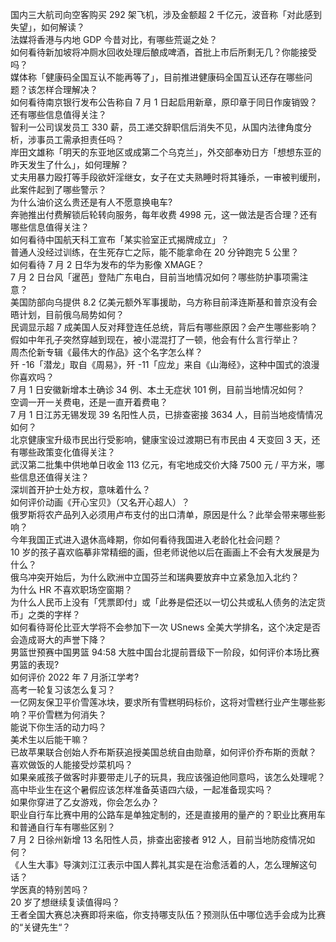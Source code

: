 国内三大航司向空客购买 292 架飞机，涉及金额超 2 千亿元，波音称「对此感到失望」，如何解读？  
法媒将香港与内地 GDP 今昔对比，有哪些荒诞之处？  
如何看待新加坡将冲厕水回收处理后酿成啤酒，首批上市后所剩无几？你能接受吗？  
媒体称「健康码全国互认不能再等了」，目前推进健康码全国互认还存在哪些问题？该怎样合理解决？  
如何看待南京银行发布公告称自 7 月 1 日起启用新章，原印章于同日作废销毁？还有哪些信息值得关注？  
智利一公司误发员工 330 薪，员工递交辞职信后消失不见，从国内法律角度分析，涉事员工需承担责任吗？  
岸田文雄称「明天的东亚地区或成第二个乌克兰」，外交部奉劝日方「想想东亚的昨天发生了什么」，如何理解？  
丈夫用暴力殴打等手段欲奸淫继女，女子在丈夫熟睡时将其锤杀，一审被判缓刑，此案件起到了哪些警示？  
为什么油价这么贵还是有人不愿意换电车?  
奔驰推出付费解锁后轮转向服务，每年收费 4998 元，这一做法是否合理？还有哪些信息值得关注？  
​如何看待中国航天科工宣布「某实验室正式揭牌成立」？  
普通人没经过训练，在生死存亡之际，能不能拿命在 20 分钟跑完 5 公里？  
如何看待 7 月 2 日华为发布的华为影像 XMAGE？  
7 月 2 日台风「暹芭」登陆广东电白，目前当地情况如何？哪些防护事项需注意？  
美国防部向乌提供 8.2 亿美元额外军事援助，乌方称目前泽连斯基和普京没有会晤计划，目前俄乌局势如何？  
民调显示超 7 成美国人反对拜登连任总统，背后有哪些原因？会产生哪些影响？  
假如中年孔子突然穿越到现在，被小混混打了一顿，他会有什么言行举止？  
周杰伦新专辑《最伟大的作品》这个名字怎么样？  
歼 -16「潜龙」取自《周易》，歼 -11「应龙」来自《山海经》，这种中国式的浪漫你喜欢吗？  
7 月 1 日安徽新增本土确诊 34 例、本土无症状 101 例，目前当地情况如何？  
空调一开一关费电，还是一直开着费电？  
7 月 1 日江苏无锡发现 39 名阳性人员，已排查密接 3634 人，目前当地疫情情况如何？  
北京健康宝升级市民出行受影响，健康宝设过渡期已有市民由 4 天变回 3 天，还有哪些政策变化值得关注？  
武汉第二批集中供地单日收金 113 亿元，有宅地成交价大降 7500 元 / 平方米，哪些信息还值得关注？  
深圳首开护士处方权，意味着什么？  
如何评价动画《开心宝贝》（又名开心超人）？  
俄罗斯将农产品列入必须用卢布支付的出口清单，原因是什么？此举会带来哪些影响？  
今年我国正式进入退休高峰期，你如何看待我国进入老龄化社会问题？  
10 岁的孩子喜欢临摹非常精细的画，但老师说他以后在画画上不会有大发展是为什么？  
俄乌冲突开始后，为什么欧洲中立国芬兰和瑞典要放弃中立紧急加入北约？  
为什么 HR 不喜欢职场空窗期？  
为什么人民币上没有「凭票即付」或「此券是偿还以一切公共或私人债务的法定货币」之类的字样？  
如何看待哥伦比亚大学将不会参加下一次 USnews 全美大学排名，这个决定是否会造成哥大的声誉下降？  
男篮世预赛中国男篮 94:58 大胜中国台北提前晋级下一阶段，如何评价本场比赛男篮的表现?  
如何评价 2022 年 7 月浙江学考?  
高考一轮复习该怎么复习？  
一亿网友保卫平价雪莲冰块，要求所有雪糕明码标价，这将对雪糕行业产生哪些影响？平价雪糕为何消失？  
能说下你生活的动力吗？  
美术生以后能干嘛？  
已故苹果联合创始人乔布斯获追授美国总统自由勋章，如何评价乔布斯的贡献？  
喜欢做饭的人能接受炒菜机吗？  
如果亲戚孩子做客时非要带走儿子的玩具，我应该强迫他同意吗，该怎么处理呢？  
高中毕业生在这个暑假应该怎样准备英语四六级，一起准备现实吗？  
如果你穿进了乙女游戏，你会怎么办？  
职业自行车比赛中用的公路车是单独定制的，还是直接用的量产的？职业比赛用车和普通自行车有哪些区别？  
7 月 2 日徐州新增 13 名阳性人员，排查出密接者 912 人，目前当地防疫情况如何？  
《人生大事》导演刘江江表示中国人葬礼其实是在治愈活着的人，怎么理解这句话？  
学医真的特别苦吗？  
20 岁了想继续复读值得吗？  
王者全国大赛总决赛即将来临，你支持哪支队伍？预测队伍中哪位选手会成为比赛的“关键先生“？  
